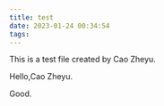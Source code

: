 ```yaml
---
title: test
date: 2023-01-24 00:34:54
tags:
---
```

This is a test file created by Cao Zheyu.

Hello,Cao Zheyu.

Good.
